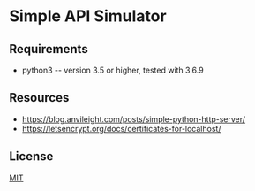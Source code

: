 # Simple API Simulator


## Requirements

* python3 -- version 3.5 or higher, tested with 3.6.9


## Resources

* https://blog.anvileight.com/posts/simple-python-http-server/
* https://letsencrypt.org/docs/certificates-for-localhost/


## License

[MIT](./LICENSE)
